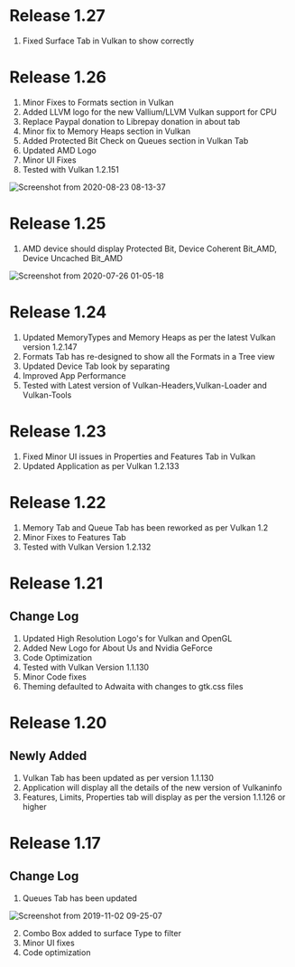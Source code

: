# Release 1.27

1. Fixed Surface Tab in Vulkan to show correctly 



# Release 1.26


1. Minor Fixes to Formats section in Vulkan
2. Added LLVM logo for the new Vallium/LLVM Vulkan support for CPU
3. Replace Paypal donation to Librepay donation in about tab
4. Minor fix to Memory Heaps section in Vulkan
5. Added Protected Bit Check on Queues section in Vulkan Tab
6. Updated AMD Logo
7. Minor UI Fixes
8. Tested with Vulkan 1.2.151

![Screenshot from 2020-08-23 08-13-37](https://user-images.githubusercontent.com/30646692/90973292-aa752080-e518-11ea-940f-e3a6f1c7ad0b.png)


# Release 1.25

1. AMD device should display Protected Bit,  Device Coherent Bit_AMD, Device Uncached Bit_AMD

![Screenshot from 2020-07-26 01-05-18](https://user-images.githubusercontent.com/30646692/88468475-50167f00-cedc-11ea-844b-1599b62c593c.png)

# Release 1.24

1. Updated MemoryTypes and Memory Heaps as per the latest Vulkan version 1.2.147
2. Formats Tab has re-designed to show all the Formats in a Tree view
3. Updated Device Tab look by separating
3. Improved App Performance
4. Tested with Latest version of Vulkan-Headers,Vulkan-Loader and Vulkan-Tools

# Release 1.23

1. Fixed Minor UI issues in Properties and Features Tab in Vulkan
2. Updated Application as per Vulkan 1.2.133

# Release 1.22

1. Memory Tab and Queue Tab has been reworked as per Vulkan 1.2
2. Minor Fixes to Features Tab
3. Tested with Vulkan Version 1.2.132

# Release 1.21

## Change Log

1. Updated High Resolution Logo's for Vulkan and OpenGL
2. Added New Logo for About Us and Nvidia GeForce
3. Code Optimization
4. Tested with Vulkan Version 1.1.130
5. Minor Code fixes
6. Theming defaulted to Adwaita with changes to gtk.css files

# Release 1.20

## Newly Added

1. Vulkan Tab has been updated as per version 1.1.130
2. Application will display all the details of the new version of Vulkaninfo
3. Features, Limits, Properties tab will display as per the version 1.1.126 or higher

# Release 1.17

## Change Log

1. Queues Tab has been updated

![Screenshot from 2019-11-02 09-25-07](https://user-images.githubusercontent.com/30646692/68069056-3ed88180-fd53-11e9-9ddc-6b9899a2374f.png)


2. Combo Box added to surface Type to filter
3. Minor UI fixes
4. Code optimization
